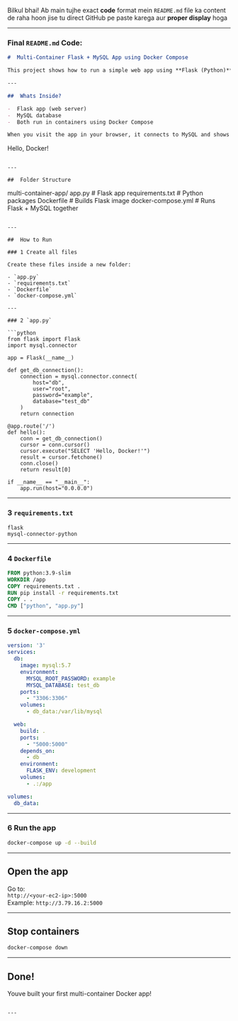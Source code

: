 Bilkul bhai! Ab main tujhe exact **code** format mein `README.md` file ka content de raha hoon  jise tu direct GitHub pe paste karega aur **proper display** hoga 

---

###  Final `README.md` Code:

```markdown
#  Multi-Container Flask + MySQL App using Docker Compose

This project shows how to run a simple web app using **Flask (Python)** and **MySQL**, inside Docker containers, using **Docker Compose**.

---

##  Whats Inside?

-  Flask app (web server)
-  MySQL database
-  Both run in containers using Docker Compose

When you visit the app in your browser, it connects to MySQL and shows this message:

```
Hello, Docker!
```

---

##  Folder Structure

```
multi-container-app/
 app.py                # Flask app
 requirements.txt      # Python packages
 Dockerfile            # Builds Flask image
 docker-compose.yml    # Runs Flask + MySQL together
```

---

##  How to Run

### 1 Create all files

Create these files inside a new folder:

- `app.py`
- `requirements.txt`
- `Dockerfile`
- `docker-compose.yml`

---

### 2 `app.py`

```python
from flask import Flask
import mysql.connector

app = Flask(__name__)

def get_db_connection():
    connection = mysql.connector.connect(
        host="db",
        user="root",
        password="example",
        database="test_db"
    )
    return connection

@app.route('/')
def hello():
    conn = get_db_connection()
    cursor = conn.cursor()
    cursor.execute("SELECT 'Hello, Docker!'")
    result = cursor.fetchone()
    conn.close()
    return result[0]

if __name__ == "__main__":
    app.run(host="0.0.0.0")
```

---

### 3 `requirements.txt`

```
flask
mysql-connector-python
```

---

### 4 `Dockerfile`

```Dockerfile
FROM python:3.9-slim
WORKDIR /app
COPY requirements.txt .
RUN pip install -r requirements.txt
COPY . .
CMD ["python", "app.py"]
```

---

### 5 `docker-compose.yml`

```yaml
version: '3'
services:
  db:
    image: mysql:5.7
    environment:
      MYSQL_ROOT_PASSWORD: example
      MYSQL_DATABASE: test_db
    ports:
      - "3306:3306"
    volumes:
      - db_data:/var/lib/mysql

  web:
    build: .
    ports:
      - "5000:5000"
    depends_on:
      - db
    environment:
      FLASK_ENV: development
    volumes:
      - .:/app

volumes:
  db_data:
```

---

### 6 Run the app

```bash
docker-compose up -d --build
```

---

##  Open the app

Go to:  
`http://<your-ec2-ip>:5000`  
Example: `http://3.79.16.2:5000`

---

##  Stop containers

```bash
docker-compose down
```

---

##  Done!

Youve built your first multi-container Docker app! 
```

---


